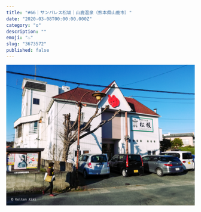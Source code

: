 ```yaml
---
title: "#66｜サンパレス松坂｜山鹿温泉（熊本県山鹿市）"
date: "2020-03-08T00:00:00.000Z"
category: "o"
description: ""
emoji: "♨️"
slug: "3673572"
published: false
---
```


![♨](01.jpg)
